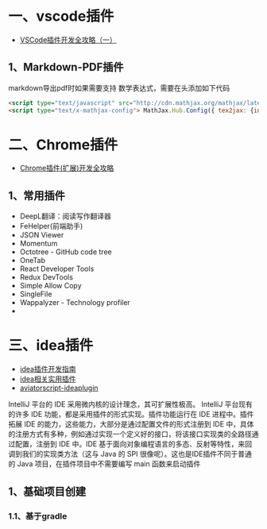 
# 一、vscode插件

- [VSCode插件开发全攻略（一）](http://blog.haoji.me/vscode-plugin-overview.html)

## 1、Markdown-PDF插件

markdown导出pdf时如果需要支持 数学表达式，需要在头添加如下代码
```html
<script type="text/javascript" src="http://cdn.mathjax.org/mathjax/latest/MathJax.js?config=TeX-AMS-MML_HTMLorMML"></script>
<script type="text/x-mathjax-config"> MathJax.Hub.Config({ tex2jax: {inlineMath: [['$', '$']]}, messageStyle: "none" });</script>
```

# 二、Chrome插件

- [Chrome插件(扩展)开发全攻略](http://blog.haoji.me/chrome-plugin-develop.html)

## 1、常用插件

- DeepL翻译：阅读写作翻译器
- FeHelper(前端助手)
- JSON Viewer
- Momentum
- Octotree - GitHub code tree
- OneTab
- React Developer Tools
- Redux DevTools
- Simple Allow Copy
- SingleFile
- Wappalyzer - Technology profiler
- 

# 三、idea插件

- [idea插件开发指南](https://github.com/fuzhengwei/guide-idea-plugin)
- [idea相关实用插件](https://github.com/yysimple/idea-plugins)
- [aviatorscript-ideaplugin](https://github.com/yanchangyou/aviatorscript-ideaplugin)

IntelliJ 平台的 IDE 采用微内核的设计理念，其可扩展性极高。 IntelliJ 平台现有的许多 IDE 功能，都是采用插件的形式实现。插件功能运行在 IDE 进程中。插件拓展 IDE 的能力，这些能力，大部分是通过配置文件的形式注册到 IDE 中，具体的注册方式有多种，例如通过实现一个定义好的接口，将该接口实现类的全路径通过配置，注册到 IDE 中。IDE 基于面向对象编程语言的多态、反射等特性，来回调到我们的实现类方法（这与 Java 的 SPI 很像呢）。这也是IDE插件不同于普通的 Java 项目，在插件项目中不需要编写 main 函数来启动插件

## 1、基础项目创建

### 1.1、基于gradle

